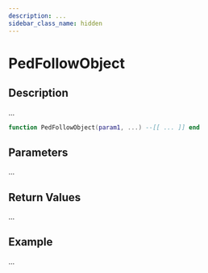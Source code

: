 ```yaml
---
description: ...
sidebar_class_name: hidden
---
```


# PedFollowObject

## Description

...

```lua
function PedFollowObject(param1, ...) --[[ ... ]] end
```

## Parameters

...

## Return Values

...

## Example

...

